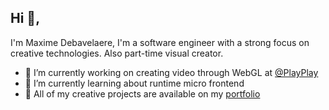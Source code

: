 ## Hi 👋, 
I'm Maxime Debavelaere, I'm a software engineer with a strong focus on creative technologies. Also part-time visual creator.

- 🔭 I’m currently working on creating video through WebGL at [@PlayPlay](https://github.com/playplay)
- 🌱 I’m currently learning about runtime micro frontend
- 💎 All of my creative projects are available on my [portfolio](https://maxdbv.com)
